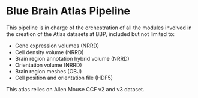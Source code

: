 # Blue Brain Atlas Pipeline
This pipeline is in charge of the orchestration of all the modules involved in the creation of the Atlas datasets at BBP, included but not limited to:
- Gene expression volumes (NRRD)
- Cell density volume (NRRD)
- Brain region annotation hybrid volume (NRRD)
- Orientation volume (NRRD)
- Brain region meshes (OBJ)
- Cell position and orientation file (HDF5)

This atlas relies on Allen Mouse CCF v2 and v3 dataset.

